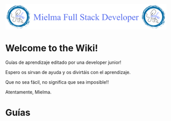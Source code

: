 ![Logo Encabezado](https://github.com/ElizabethMaranon/wiki-images/blob/723e8a1d326b9910a71d8b63ee7e48ccb4971f1e/Logo_Encabezado.png)

# Welcome to the      Wiki!

Guías de aprendizaje editado por una developer junior!

Espero os sirvan de ayuda y os divirtáis con el aprendizaje.

Que no sea fácil, no significa que sea imposible!!

Atentamente, Mielma.

# Guías 
